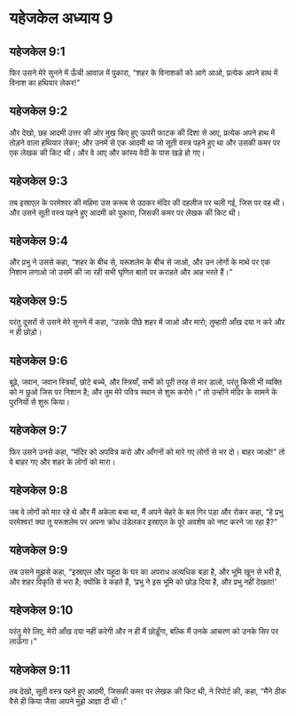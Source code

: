 # यहेजकेल अध्याय 9

## यहेजकेल 9:1

फिर उसने मेरे सुनने में ऊँची आवाज़ में पुकारा, “शहर के विनाशकों को आगे आओ, प्रत्येक अपने हाथ में विनाश का हथियार लेकर!”

## यहेजकेल 9:2

और देखो, छह आदमी उत्तर की ओर मुख किए हुए ऊपरी फाटक की दिशा से आए, प्रत्येक अपने हाथ में तोड़ने वाला हथियार लेकर; और उनमें से एक आदमी था जो सूती वस्त्र पहने हुए था और उसकी कमर पर एक लेखक की किट थी। और वे आए और कांस्य वेदी के पास खड़े हो गए।

## यहेजकेल 9:3

तब इस्राएल के परमेश्वर की महिमा उस करूब से उठकर मंदिर की दहलीज पर चली गई, जिस पर वह थी। और उसने सूती वस्त्र पहने हुए आदमी को पुकारा, जिसकी कमर पर लेखक की किट थी।

## यहेजकेल 9:4

और प्रभु ने उससे कहा, “शहर के बीच से, यरूशलेम के बीच से जाओ, और उन लोगों के माथे पर एक निशान लगाओ जो उसमें की जा रही सभी घृणित बातों पर कराहते और आह भरते हैं।”

## यहेजकेल 9:5

परंतु दूसरों से उसने मेरे सुनने में कहा, “उसके पीछे शहर में जाओ और मारो; तुम्हारी आँख दया न करे और न ही छोड़ो।

## यहेजकेल 9:6

बूढ़े, जवान, जवान स्त्रियाँ, छोटे बच्चे, और स्त्रियाँ, सभी को पूरी तरह से मार डालो, परंतु किसी भी व्यक्ति को न छुओ जिस पर निशान है; और तुम मेरे पवित्र स्थान से शुरू करोगे।” तो उन्होंने मंदिर के सामने के पुरनियों से शुरू किया।

## यहेजकेल 9:7

फिर उसने उनसे कहा, “मंदिर को अपवित्र करो और आँगनों को मारे गए लोगों से भर दो। बाहर जाओ!” तो वे बाहर गए और शहर के लोगों को मारा।

## यहेजकेल 9:8

जब वे लोगों को मार रहे थे और मैं अकेला बचा था, मैं अपने चेहरे के बल गिर पड़ा और रोकर कहा, “हे प्रभु परमेश्वर! क्या तू यरूशलेम पर अपना क्रोध उंडेलकर इस्राएल के पूरे अवशेष को नष्ट करने जा रहा है?”

## यहेजकेल 9:9

तब उसने मुझसे कहा, “इस्राएल और यहूदा के घर का अपराध अत्यधिक बड़ा है, और भूमि खून से भरी है, और शहर विकृति से भरा है; क्योंकि वे कहते हैं, ‘प्रभु ने इस भूमि को छोड़ दिया है, और प्रभु नहीं देखता!’

## यहेजकेल 9:10

परंतु मेरे लिए, मेरी आँख दया नहीं करेगी और न ही मैं छोड़ूँगा, बल्कि मैं उनके आचरण को उनके सिर पर लाऊँगा।”

## यहेजकेल 9:11

तब देखो, सूती वस्त्र पहने हुए आदमी, जिसकी कमर पर लेखक की किट थी, ने रिपोर्ट की, कहा, “मैंने ठीक वैसे ही किया जैसा आपने मुझे आज्ञा दी थी।”
